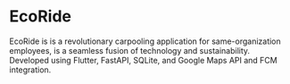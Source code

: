 # EcoRide
EcoRide is is a revolutionary carpooling application for same-organization employees, is a seamless fusion of technology and sustainability. Developed using Flutter, FastAPI, SQLite, and Google Maps API and FCM integration.
